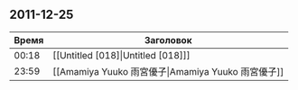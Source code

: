 ## 2011-12-25
| Время | Заголовок |
| --- | --- |
| 00:18 | [[Untitled [018]\|Untitled [018]]] |
| 23:59 | [[Amamiya Yuuko  雨宮優子\|Amamiya Yuuko  雨宮優子]] |
